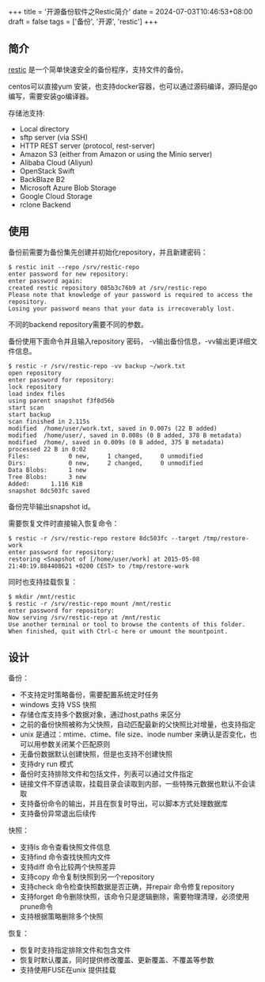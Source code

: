 +++
title = '开源备份软件之Restic简介'
date = 2024-07-03T10:46:53+08:00
draft = false
tags = ['备份', '开源', 'restic']
+++

## 简介

[restic](https://github.com/restic/restic) 是一个简单快速安全的备份程序，支持文件的备份。

centos可以直接yum 安装，也支持docker容器，也可以通过源码编译，源码是go编写，需要安装go编译器。

存储池支持:

- Local directory
- sftp server (via SSH)
- HTTP REST server (protocol, rest-server)
- Amazon S3 (either from Amazon or using the Minio server)
- Alibaba Cloud (Aliyun)
- OpenStack Swift
- BackBlaze B2
- Microsoft Azure Blob Storage
- Google Cloud Storage
- rclone Backend

## 使用

备份前需要为备份集先创建并初始化repository，并且新建密码：

    $ restic init --repo /srv/restic-repo
    enter password for new repository:
    enter password again:
    created restic repository 085b3c76b9 at /srv/restic-repo
    Please note that knowledge of your password is required to access the repository.
    Losing your password means that your data is irrecoverably lost.

不同的backend repository需要不同的参数。

备份使用下面命令并且输入repository 密码， -v输出备份信息，-vv输出更详细文件信息。

    $ restic -r /srv/restic-repo -vv backup ~/work.txt
    open repository
    enter password for repository:
    lock repository
    load index files
    using parent snapshot f3f8d56b
    start scan
    start backup
    scan finished in 2.115s
    modified  /home/user/work.txt, saved in 0.007s (22 B added)
    modified  /home/user/, saved in 0.008s (0 B added, 378 B metadata)
    modified  /home/, saved in 0.009s (0 B added, 375 B metadata)
    processed 22 B in 0:02
    Files:           0 new,     1 changed,     0 unmodified
    Dirs:            0 new,     2 changed,     0 unmodified
    Data Blobs:      1 new
    Tree Blobs:      3 new
    Added:      1.116 KiB
    snapshot 8dc503fc saved

备份完毕输出snapshot id。

需要恢复文件时直接输入恢复命令：

    $ restic -r /srv/restic-repo restore 8dc503fc --target /tmp/restore-work
    enter password for repository:
    restoring <Snapshot of [/home/user/work] at 2015-05-08 21:40:19.884408621 +0200 CEST> to /tmp/restore-work

同时也支持挂载恢复：

    $ mkdir /mnt/restic
    $ restic -r /srv/restic-repo mount /mnt/restic
    enter password for repository:
    Now serving /srv/restic-repo at /mnt/restic
    Use another terminal or tool to browse the contents of this folder.
    When finished, quit with Ctrl-c here or umount the mountpoint.

## 设计

备份：

- 不支持定时策略备份，需要配置系统定时任务
- windows 支持 VSS 快照
- 存储仓库支持多个数据对象，通过host,paths 来区分
- 之前的备份快照被称为父快照，自动匹配最新的父快照比对增量，也支持指定
- unix 是通过：mtime、ctime、file size、inode number 来确认是否变化，也可以用参数关闭某个匹配原则
- 无备份数据默认创建快照，但是也支持不创建快照
- 支持dry run 模式
- 备份时支持排除文件和包括文件，列表可以通过文件指定
- 链接文件不穿透读取，挂载目录会读取到内部，一些特殊元数据也默认不会读取
- 支持备份命令的输出，并且在恢复时导出，可以脚本方式处理数据库
- 支持备份异常退出后续传

快照：

- 支持ls 命令查看快照文件信息
- 支持find 命令查找快照内文件
- 支持diff 命令比较两个快照差异
- 支持copy 命令复制快照到另一个repository
- 支持check 命令检查快照数据是否正确，并repair 命令修复repository
- 支持forget 命令删除快照，该命令只是逻辑删除，需要物理清理，必须使用prune命令
- 支持根据策略删除多个快照
  
恢复：

- 恢复时支持指定排除文件和包含文件
- 恢复时默认覆盖，同时提供修改覆盖、更新覆盖、不覆盖等参数
- 支持使用FUSE在unix 提供挂载
